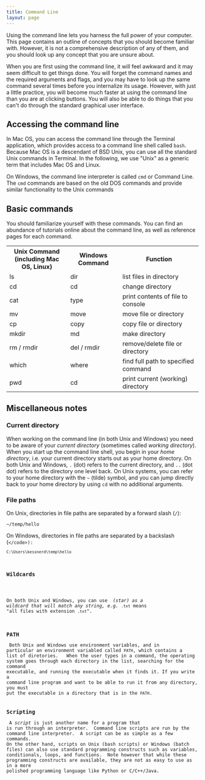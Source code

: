 ```yaml
---
title: Command Line
layout: page
---
```


Using the command line lets you harness the full power of your computer.  This
page contains an outline of concepts that you should become familiar with.
However, it is not a comprehensive description of any of them, and you should
look up any concept that you are unsure about.

When you are first using the command line, it will feel awkward and it may
seem difficult to get things done.   You will forget the command names
and the required arguments and flags, and you may have to look up the same
command several times before you internalize its usage.    However, with
just a little practice, you will become much faster at using the command line
than you are at clicking buttons.  You will also be able to do things
that you can't do through the standard graphical user interface.

## Accessing the command line

 In Mac OS, you can access the command line through the Terminal application,
 which provides access to a command line shell called ```bash```.  Because Mac OS
 is a descendant of BSD Unix, you can use all the standard Unix commands in
 Terminal.  In the following, we use "Unix" as a generic term that includes Mac OS
 and Linux. 

 On Windows, the command line interpreter is called ```cmd``` or 
Command Line.   The ```cmd``` commands are based on the old DOS
commands and provide similar functionality to the Unix commands 


## Basic commands

 You should familiarize yourself with these commands.  You can find an
abundance of tutorials online about the command line, as well as reference
pages for each command.
 

<table>
    <tr>
        <th>Unix Command <br/> (including Mac OS, Linux)</th>
        <th>Windows Command</th>
        <th>Function</th>
    </tr>
    <tr>
        <td>ls</td>
        <td>dir</td>
        <td>list files in directory</td>
    </tr>
    <tr>
        <td>cd</td>
        <td>cd</td>
        <td>change directory</td>
    </tr>
    <tr>
        <td>cat</td>
        <td>type</td>
        <td>print contents of file to console</td>
    </tr>
    <tr>
        <td>mv</td>
        <td>move</td>
        <td>move file or directory</td>
    </tr>
    <tr>
        <td>cp</td>
        <td>copy</td>
        <td>copy file or directory</td>
    </tr>
    <tr>
        <td>mkdir</td>
        <td>md</td>
        <td>make directory</td>
    </tr>
    <tr>
        <td>rm / rmdir</td>
        <td>del / rmdir</td>
        <td>remove/delete file or directory</td>
    </tr>
    <tr>
        <td>which</td>
        <td>where</td>
        <td>find full path to specified command</td>
    </tr>
    <tr>
        <td>pwd</td>
        <td>cd</td>
        <td>print current (working) directory</td>
    </tr>
</table>


## Miscellaneous notes

### Current directory

 When working on the command line (in both Unix and Windows) you need to be
aware of your <em>current directory</em> (sometimes called <em>working
directory</em>).  When you start up the command line shell, you begin in your
<em>home directory</em>, i.e. your current directory starts out as your home
directory.  On both Unix and Windows, <code>.</code> (dot) refers to the
current directory, and <code>..</code> (dot dot) refers to the directory one
level back.  On Unix systems, you can refer to your home directory with the
<code>~</code> (tilde) symbol, and you can jump directly back to your home
directory by using <code>cd</code> with no additional arguments.

<h3>File paths</h3>

 On Unix, directories in file paths are separated by a forward slash
(<code>/</code>): <pre><code class="language-bash">~/temp/hello </code></pre>
On Windows, directories in file paths are separated by a backslash
(<code>\</code>): <pre><code class="language-bash">C:\Users\kessnerd\temp\hello
</code></pre> 

<h3>Wildcards</h3>

On both Unix and Windows, you can use <code>*</code> (star) as a wildcard
that will match any string, e.g. <code>*.txt</code> means "all files with
extension <code>.txt</code>".

<h3>PATH</h3> Both Unix and Windows use environment variables, and in
particular an environment variabled called <code>PATH</code>, which contains a
list of diretories.   When the user types in a command, the operating
system goes through each directory in the list, searching for the command
executable, and running the executable when it finds it. If you write a
command line program and want to be able to run it from any directory, you must
put the executable in a directory that is in the <code>PATH</code>.  

<h3>Scripting</h3> A <em>script</em> is just another name for a program that
is run through an interpreter.  Command line scripts are run by the
command line interpreter.  A script can be as simple as a few commands.
On the other hand, scripts on Unix (bash scripts) or Windows (batch
files) can also use standard programming constructs such as variables,
conditionals, loops, and functions.  Note however that while these
programming constructs are available, they are not as easy to use as in a more
polished programming language like Python or C/C++/Java.  



